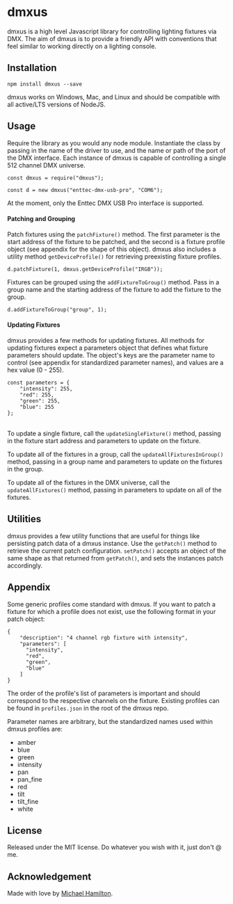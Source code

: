 # dmxus

dmxus is a high level Javascript library for controlling lighting fixtures via DMX. The aim of dmxus is to provide a friendly API with conventions that feel similar to working directly on a lighting console.



## Installation

```
npm install dmxus --save
```

dmxus works on Windows, Mac, and Linux and should be compatible with all active/LTS versions of NodeJS.



## Usage

Require the library as you would any node module. Instantiate the class by passing in the name of the driver to use, and the name or path of the port of the DMX interface.  Each instance of dmxus is capable of controlling a single 512 channel DMX universe.
```
const dmxus = require("dmxus");

const d = new dmxus("enttec-dmx-usb-pro", "COM6");
```
At the moment, only the Enttec DMX USB Pro interface is supported.


#### Patching and Grouping

Patch fixtures using the `patchFixture()` method. The first parameter is the start address of the fixture to be patched, and the second is a fixture profile object (see appendix for the shape of this object). dmxus also includes a utility method `getDeviceProfile()` for retrieving preexisting fixture profiles.
```
d.patchFixture(1, dmxus.getDeviceProfile("IRGB"));
```


Fixtures can be grouped using the `addFixtureToGroup()` method. Pass in a group name and the starting address of the fixture to add the fixture to the group.
```
d.addFixtureToGroup("group", 1);
```


#### Updating Fixtures

dmxus provides a few methods for updating fixtures.  All methods for updating fixtures expect a parameters object that defines what fixture parameters should update. The object's keys are the parameter name to control (see appendix for standardized parameter names), and values are a hex value (0 - 255).
```
const parameters = {
    "intensity": 255,
    "red": 255,
    "green": 255,
    "blue": 255
};
```
  
\
To update a single fixture, call the `updateSingleFixture()` method, passing in the fixture start address and parameters to update on the fixture.

To update all of the fixtures in a group, call the `updateAllFixturesInGroup()` method, passing in a group name and parameters to update on the fixtures in the group.

To update all of the fixtures in the DMX universe, call the `updateAllFixtures()` method, passing in parameters to update on all of the fixtures.



## Utilities

dmxus provides a few utility functions that are useful for things like persisting patch data of a dmxus instance. Use the `getPatch()` method to retrieve the current patch configuration.  `setPatch()` accepts an object of the same shape as that returned from `getPatch()`, and sets the instances patch accordingly.



## Appendix
Some generic profiles come standard with dmxus. If you want to patch a fixture for which a profile does not exist, use the following format in your patch object:
```
{
    "description": "4 channel rgb fixture with intensity",
    "parameters": [
      "intensity",
      "red",
      "green",
      "blue"
    ]
}
```
The order of the profile's list of parameters is important and should correspond to the respective channels on the fixture. Existing profiles can be found in `profiles.json` in the root of the dmxus repo.

Parameter names are arbitrary, but the standardized names used within dmxus profiles are:
* amber
* blue
* green
* intensity
* pan
* pan_fine
* red
* tilt
* tilt_fine
* white



## License
Released under the MIT license. Do whatever you wish with it, just don't @ me.



## Acknowledgement
Made with love by [Michael Hamilton](http://hamblest.one).
